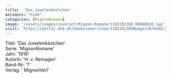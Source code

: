 ```yaml
---
title:  'Das Juwelenkästchen'
metadate: "hide"
categories: [MignonRomane]
image: '/assets/images/coverart/Mignon-Romane/1192282280_00000010.jpg'
visit: 'https://portal.dnb.de/bookviewer/view/1192282280#page/n0/mode/2up'
---
```

Titel: 'Das Juwelenkästchen' <br>
Serie: 'MignonRomane' <br>
Jahr: '1919' <br>
AutorIn: 'H. v. Remagen' <br>
Band-Nr: '?' <br>
Verlag: ' MignonVerl'